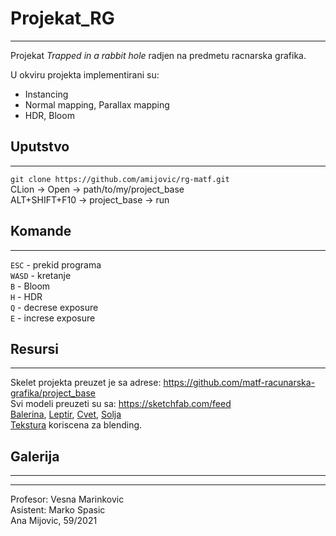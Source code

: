 # Projekat_RG
___
Projekat *Trapped in a rabbit hole* radjen na predmetu racnarska grafika.

U okviru projekta implementirani su:  
+ Instancing 
+ Normal mapping, Parallax mapping
+ HDR, Bloom

## Uputstvo
___
`git clone https://github.com/amijovic/rg-matf.git`  
CLion -> Open -> path/to/my/project_base   
ALT+SHIFT+F10 -> project_base -> run  

## Komande
___
`ESC` - prekid programa  
`WASD` - kretanje  
`B` - Bloom  
`H` - HDR  
`Q` - decrese exposure  
`E` - increse exposure  

## Resursi
___
Skelet projekta preuzet je sa adrese: https://github.com/matf-racunarska-grafika/project_base  
Svi modeli preuzeti su sa: https://sketchfab.com/feed  
[Balerina](https://sketchfab.com/3d-models/scaniverse-ballerina-skeleton-a67a2e8d5b4646b1ab70d1f8decfe7eb),
[Leptir](https://sketchfab.com/3d-models/animated-butterfly-d4fbcbaab845402999f30c5aa75851e6), 
[Cvet](https://sketchfab.com/3d-models/gerbera-anatomy-african-daisy-scan-a65855b3fd0a4eb6bbd30cad5a6e3c5d),
[Solja](https://sketchfab.com/3d-models/tea-cup-93f3386eb6f34bb8acb5caa3645e9070)  
[Tekstura](https://www.stickpng.com/img/nature/light/white-sparkles) koriscena za blending.  

## Galerija
___

[//]: [Slika1](resources/gallery/)

---
Profesor: Vesna Marinkovic  
Asistent: Marko Spasic  
Ana Mijovic, 59/2021